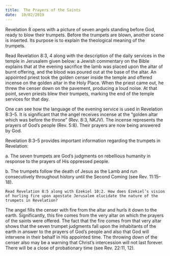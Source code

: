 ```yaml
---
title:  The Prayers of the Saints
date:  10/02/2019
---
```


Revelation 8 opens with a picture of seven angels standing before God, ready to blow their trumpets. Before the trumpets are blown, another scene is inserted. Its purpose is to explain the theological meaning of the trumpets.

Read Revelation 8:3, 4 along with the description of the daily services in the temple in Jerusalem given below: a Jewish commentary on the Bible explains that at the evening sacrifice the lamb was placed upon the altar of burnt offering, and the blood was poured out at the base of the altar. An appointed priest took the golden censer inside the temple and offered incense on the golden altar in the Holy Place. When the priest came out, he threw the censer down on the pavement, producing a loud noise. At that point, seven priests blew their trumpets, marking the end of the temple services for that day.

One can see how the language of the evening service is used in Revelation 8:3–5. It is significant that the angel receives incense at the “golden altar which was before the throne” (Rev. 8:3, NKJV). The incense represents the prayers of God’s people (Rev. 5:8). Their prayers are now being answered by God.

Revelation 8:3–5 provides important information regarding the trumpets in Revelation:

a.	The seven trumpets are God’s judgments on rebellious humanity in response to the prayers of His oppressed people.

b.	The trumpets follow the death of Jesus as the Lamb and run consecutively throughout history until the Second Coming (see Rev. 11:15–18).

`Read Revelation 8:5 along with Ezekiel 10:2. How does Ezekiel’s vision of hurling fire upon apostate Jerusalem elucidate the nature of the trumpets in Revelation?`

The angel fills the censer with fire from the altar and hurls it down to the earth. Significantly, this fire comes from the very altar on which the prayers of the saints were offered. The fact that the fire comes from that very altar shows that the seven trumpet judgments fall upon the inhabitants of the earth in answer to the prayers of God’s people and also that God will intervene in their behalf in His appointed time. The throwing down of the censer also may be a warning that Christ’s intercession will not last forever. There will be a close of probationary time (see Rev. 22:11, 12).